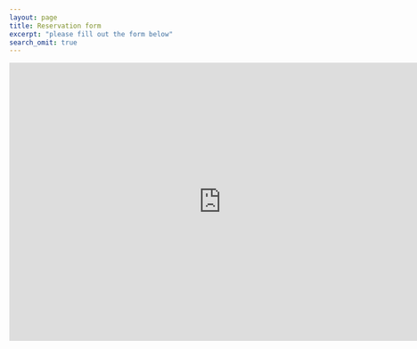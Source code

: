 ```yaml
---
layout: page
title: Reservation form
excerpt: "please fill out the form below"
search_omit: true
---
```

<iframe src="https://docs.google.com/forms/d/1choUrhpcOBQ-jkM2Vq8ztFUfn1a06Q2sbZZmXAwWwSA/viewform?embedded=true" width="760" height="500" frameborder="0" marginheight="0" marginwidth="0">Bezig met laden...</iframe>

